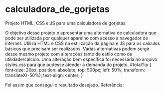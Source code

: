 # calculadora_de_gorjetas
Projeto HTML, CSS e JS para uma calculadora de gorjetas.

O objetivo desse projeto é apresentar uma alternativa de calculadora que pode ser utilizada por qualquer aparelho com acesso a navegador de internet. Utiliza HTML e CSS na estilização da página e JS para os calculos básicos que precisam ser realizados. Várias alternativas podem surgir desse mesmo projeto com alterações tanto de estilo como de utilidade/calculo.
Uma alteração bem específica foi necessária no arquivo styles.css para que pudesse atender a demanda do projeto.
#totalTip {
    font-size: 20px;
    position: absolute;
    top: 500px;
    left: 50%;
    transform: translateX(-50%);
    text-align: center;
  }

Foi assim que consegui o resultado desejado.
Referência: 
